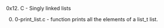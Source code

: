 0x12. C - Singly linked lists

0. 0-print_list.c - function prints all the elements of a list_t list.